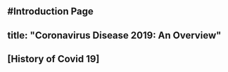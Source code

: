 #Introduction Page
---
  title: "Coronavirus Disease 2019: An Overview"
---
  ## [History of Covid 19]


